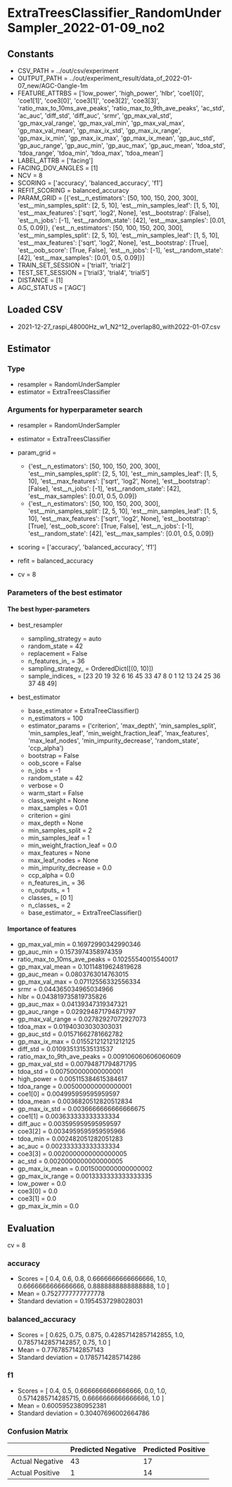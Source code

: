 # ExtraTreesClassifier_RandomUnderSampler_2022-01-09_no2
## Constants
- CSV_PATH = ../out/csv/experiment
- OUTPUT_PATH = ../out/experiment_result/data_of_2022-01-07_new/AGC-0angle-1m
- FEATURE_ATTRBS = ['low_power', 'high_power', 'hlbr', 'coe1[0]', 'coe1[1]', 'coe3[0]', 'coe3[1]', 'coe3[2]', 'coe3[3]', 'ratio_max_to_10ms_ave_peaks', 'ratio_max_to_9th_ave_peaks', 'ac_std', 'ac_auc', 'diff_std', 'diff_auc', 'srmr', 'gp_max_val_std', 'gp_max_val_range', 'gp_max_val_min', 'gp_max_val_max', 'gp_max_val_mean', 'gp_max_ix_std', 'gp_max_ix_range', 'gp_max_ix_min', 'gp_max_ix_max', 'gp_max_ix_mean', 'gp_auc_std', 'gp_auc_range', 'gp_auc_min', 'gp_auc_max', 'gp_auc_mean', 'tdoa_std', 'tdoa_range', 'tdoa_min', 'tdoa_max', 'tdoa_mean']
- LABEL_ATTRB = ['facing']
- FACING_DOV_ANGLES = [1]
- NCV = 8
- SCORING = ['accuracy', 'balanced_accuracy', 'f1']
- REFIT_SCORING = balanced_accuracy
- PARAM_GRID = [{'est__n_estimators': [50, 100, 150, 200, 300], 'est__min_samples_split': [2, 5, 10], 'est__min_samples_leaf': [1, 5, 10], 'est__max_features': ['sqrt', 'log2', None], 'est__bootstrap': [False], 'est__n_jobs': [-1], 'est__random_state': [42], 'est__max_samples': [0.01, 0.5, 0.09]}, {'est__n_estimators': [50, 100, 150, 200, 300], 'est__min_samples_split': [2, 5, 10], 'est__min_samples_leaf': [1, 5, 10], 'est__max_features': ['sqrt', 'log2', None], 'est__bootstrap': [True], 'est__oob_score': [True, False], 'est__n_jobs': [-1], 'est__random_state': [42], 'est__max_samples': [0.01, 0.5, 0.09]}]
- TRAIN_SET_SESSION = ['trial1', 'trial2']
- TEST_SET_SESSION = ['trial3', 'trial4', 'trial5']
- DISTANCE = [1]
- AGC_STATUS = ['AGC']

## Loaded CSV
- 2021-12-27_raspi_48000Hz_w1_N2^12_overlap80_with2022-01-07.csv

## Estimator
### Type
- resampler = RandomUnderSampler
- estimator = ExtraTreesClassifier

### Arguments for hyperparameter search
- resampler = RandomUnderSampler
- estimator = ExtraTreesClassifier
- param_grid = 
	- {'est__n_estimators': [50, 100, 150, 200, 300], 'est__min_samples_split': [2, 5, 10], 'est__min_samples_leaf': [1, 5, 10], 'est__max_features': ['sqrt', 'log2', None], 'est__bootstrap': [False], 'est__n_jobs': [-1], 'est__random_state': [42], 'est__max_samples': [0.01, 0.5, 0.09]}
	- {'est__n_estimators': [50, 100, 150, 200, 300], 'est__min_samples_split': [2, 5, 10], 'est__min_samples_leaf': [1, 5, 10], 'est__max_features': ['sqrt', 'log2', None], 'est__bootstrap': [True], 'est__oob_score': [True, False], 'est__n_jobs': [-1], 'est__random_state': [42], 'est__max_samples': [0.01, 0.5, 0.09]}

- scoring = ['accuracy', 'balanced_accuracy', 'f1']
- refit = balanced_accuracy
- cv = 8

### Parameters of the best estimator
#### The best hyper-parameters
- best_resampler
	- sampling_strategy = auto
	- random_state = 42
	- replacement = False
	- n_features_in_ = 36
	- sampling_strategy_ = OrderedDict([(0, 10)])
	- sample_indices_ = [23 20 19 32  6 16 45 33 47  8  0  1 12 13 24 25 36 37 48 49]

- best_estimator
	- base_estimator = ExtraTreeClassifier()
	- n_estimators = 100
	- estimator_params = ('criterion', 'max_depth', 'min_samples_split', 'min_samples_leaf', 'min_weight_fraction_leaf', 'max_features', 'max_leaf_nodes', 'min_impurity_decrease', 'random_state', 'ccp_alpha')
	- bootstrap = False
	- oob_score = False
	- n_jobs = -1
	- random_state = 42
	- verbose = 0
	- warm_start = False
	- class_weight = None
	- max_samples = 0.01
	- criterion = gini
	- max_depth = None
	- min_samples_split = 2
	- min_samples_leaf = 1
	- min_weight_fraction_leaf = 0.0
	- max_features = None
	- max_leaf_nodes = None
	- min_impurity_decrease = 0.0
	- ccp_alpha = 0.0
	- n_features_in_ = 36
	- n_outputs_ = 1
	- classes_ = [0 1]
	- n_classes_ = 2
	- base_estimator_ = ExtraTreeClassifier()

#### Importance of features
- gp_max_val_min = 0.16972990342990346
- gp_auc_min = 0.1573974358974359
- ratio_max_to_10ms_ave_peaks = 0.10255540015540017
- gp_max_val_mean = 0.10114819624819628
- gp_auc_mean = 0.0803763014763015
- gp_max_val_max = 0.07112556332556334
- srmr = 0.044365034965034966
- hlbr = 0.043819735819735826
- gp_auc_max = 0.04139347319347321
- gp_auc_range = 0.029294871794871797
- gp_max_val_range = 0.02782927072927073
- tdoa_max = 0.01940303030303031
- gp_auc_std = 0.01571662781662782
- gp_max_ix_max = 0.015521212121212125
- diff_std = 0.010935131535131537
- ratio_max_to_9th_ave_peaks = 0.009106060606060609
- gp_max_val_std = 0.00794871794871795
- tdoa_std = 0.007500000000000001
- high_power = 0.005115384615384617
- tdoa_range = 0.005000000000000001
- coe1[0] = 0.004995959595959597
- tdoa_mean = 0.0036820512820512834
- gp_max_ix_std = 0.0036666666666666675
- coe1[1] = 0.003633333333333334
- diff_auc = 0.003595959595959597
- coe3[2] = 0.0034959595959595966
- tdoa_min = 0.002482051282051283
- ac_auc = 0.002333333333333334
- coe3[3] = 0.0020000000000000005
- ac_std = 0.0020000000000000005
- gp_max_ix_mean = 0.0015000000000000002
- gp_max_ix_range = 0.0013333333333333335
- low_power = 0.0
- coe3[0] = 0.0
- coe3[1] = 0.0
- gp_max_ix_min = 0.0

## Evaluation
cv = 8
### accuracy
- Scores = [ 0.4, 0.6, 0.8, 0.6666666666666666, 1.0, 0.6666666666666666, 0.8888888888888888, 1.0 ]
- Mean = 0.7527777777777778
- Standard deviation = 0.1954537298028031

### balanced_accuracy
- Scores = [ 0.625, 0.75, 0.875, 0.42857142857142855, 1.0, 0.7857142857142857, 0.75, 1.0 ]
- Mean = 0.7767857142857143
- Standard deviation = 0.1785714285714286

### f1
- Scores = [ 0.4, 0.5, 0.6666666666666666, 0.0, 1.0, 0.5714285714285715, 0.6666666666666666, 1.0 ]
- Mean = 0.6005952380952381
- Standard deviation = 0.30407696002664786

### Confusion Matrix
|  | Predicted Negative | Predicted Positive |
| --- | --- | --- |
| Actual Negative | 43 | 17 |
| Actual Positive | 1 | 14 |

      